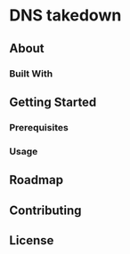 <!-- PROJECT LOGO -->
<!-- <h1 align="center">
  <a href="{project-url}">
    <img src="{project-logo}" alt="Logo" width="125" height="125">
  </a>
</h1> -->

<!-- TITLE -->
# DNS takedown

<!-- TABLE OF CONTENTS -->
<!-- ## Table of contents

- [Project name](#project-name)
  - [Table of contents](#table-of-contents)
  - [About](#about)
    - [Built With](#built-with)
  - [Getting Started](#getting-started)
    - [Prerequisites](#prerequisites)
    - [Usage](#usage)
  - [Roadmap](#roadmap)
  - [Contributing](#contributing)
  - [License](#license) -->

<!-- ABOUT -->
## About

### Built With

<!-- GETTING STARTED -->
## Getting Started

### Prerequisites

### Usage

<!-- ROADMAP -->
## Roadmap

<!-- CONTRIBUTING -->
## Contributing

<!-- LICENSE -->
## License
